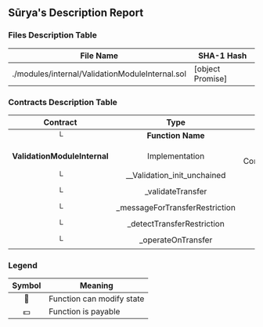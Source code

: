 ## Sūrya's Description Report

### Files Description Table


|  File Name  |  SHA-1 Hash  |
|-------------|--------------|
| ./modules/internal/ValidationModuleInternal.sol | [object Promise] |


### Contracts Description Table


|  Contract  |         Type        |       Bases      |                  |                 |
|:----------:|:-------------------:|:----------------:|:----------------:|:---------------:|
|     └      |  **Function Name**  |  **Visibility**  |  **Mutability**  |  **Modifiers**  |
||||||
| **ValidationModuleInternal** | Implementation | Initializable, ContextUpgradeable |||
| └ | __Validation_init_unchained | Internal 🔒 | 🛑  | onlyInitializing |
| └ | _validateTransfer | Internal 🔒 |   | |
| └ | _messageForTransferRestriction | Internal 🔒 |   | |
| └ | _detectTransferRestriction | Internal 🔒 |   | |
| └ | _operateOnTransfer | Internal 🔒 | 🛑  | |


### Legend

|  Symbol  |  Meaning  |
|:--------:|-----------|
|    🛑    | Function can modify state |
|    💵    | Function is payable |
